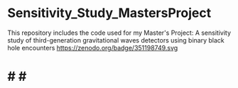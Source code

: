 # Sensitivity_Study_MastersProject
This repository includes the code used for my Master's Project: 
A sensitivity study of third-generation gravitational waves detectors using binary black hole encounters
https://zenodo.org/badge/351198749.svg

# # # #
